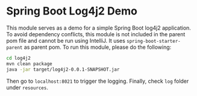 # Spring Boot Log4j2 Demo

This module serves as a demo for a simple Spring Boot log4j2 application.
To avoid dependency conflicts, this module is not included in the parent pom file and cannot be run using IntelliJ. 
It uses `spring-boot-starter-parent` as parent pom. To run this module, please do the following:

```bash
cd log4j2
mvn clean package
java -jar target/log4j2-0.0.1-SNAPSHOT.jar
```

Then go to `localhost:8021` to trigger the logging. Finally, check `log` folder under `resources`.
